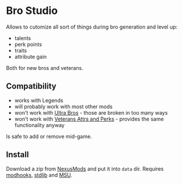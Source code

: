 # Bro Studio

Allows to cutomize all sort of things during bro generation and level up:
- talents
- perk points
- traits
- attribute gain

Both for new bros and veterans.


## Compatibility

- works with Legends
- will probably work with most other mods
- won't work with [Ultra Bros][ultra-bros] - those are broken in too many ways
- won't work with [Veterans Attrs and Perks][veteran-ap] - provides the same functionality anyway

Is safe to add or remove mid-game.


## Install

Download a zip from [NexusMods][] and put it into `data` dir. Requires [modhooks][], [stdlib][] and [MSU][].


[NexusMods]: https://www.nexusmods.com/battlebrothers/mods/...
[modhooks]: https://www.nexusmods.com/battlebrothers/mods/42
[stdlib]: https://www.nexusmods.com/battlebrothers/mods/676
[msu]: https://www.nexusmods.com/battlebrothers/mods/479

[ultra-bros]: https://www.nexusmods.com/battlebrothers/mods/11
[veteran-ap]: https://www.nexusmods.com/battlebrothers/mods/648
